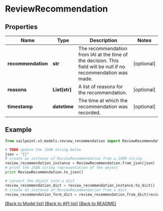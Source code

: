 # ReviewRecommendation


## Properties

Name | Type | Description | Notes
------------ | ------------- | ------------- | -------------
**recommendation** | **str** | The recommendation from IAI at the time of the decision. This field will be null if no recommendation was made. | [optional] 
**reasons** | **List[str]** | A list of reasons for the recommendation. | [optional] 
**timestamp** | **datetime** | The time at which the recommendation was recorded. | [optional] 

## Example

```python
from sailpoint.v3.models.review_recommendation import ReviewRecommendation

# TODO update the JSON string below
json = "{}"
# create an instance of ReviewRecommendation from a JSON string
review_recommendation_instance = ReviewRecommendation.from_json(json)
# print the JSON string representation of the object
print ReviewRecommendation.to_json()

# convert the object into a dict
review_recommendation_dict = review_recommendation_instance.to_dict()
# create an instance of ReviewRecommendation from a dict
review_recommendation_form_dict = review_recommendation.from_dict(review_recommendation_dict)
```
[[Back to Model list]](../README.md#documentation-for-models) [[Back to API list]](../README.md#documentation-for-api-endpoints) [[Back to README]](../README.md)


